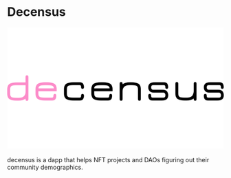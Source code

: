 # Decensus

![decensus](./img/Logo2.png)

decensus is a dapp that helps NFT projects and DAOs figuring out their community demographics.
